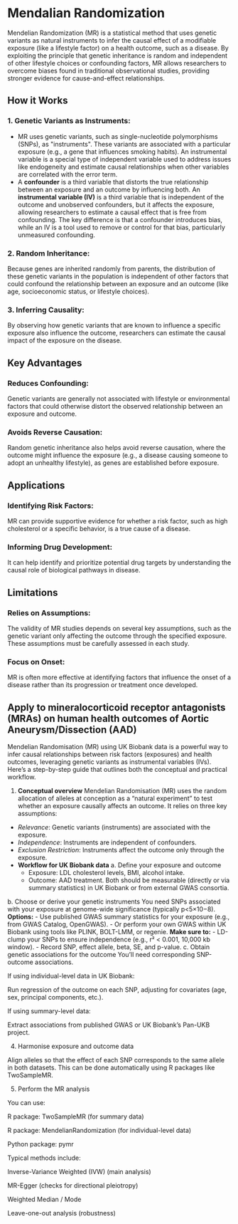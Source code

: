 # Mendalian Randomization 
Mendelian Randomization (MR) is a statistical method that uses genetic variants as natural instruments to infer the causal effect of a modifiable exposure (like a lifestyle factor) on a health outcome, 
such as a disease. By exploiting the principle that genetic inheritance is random and independent of other lifestyle choices or confounding factors, 
MR allows researchers to overcome biases found in traditional observational studies, providing stronger evidence for cause-and-effect relationships. 
## How it Works
 ### 1. Genetic Variants as Instruments:
 - MR uses genetic variants, such as single-nucleotide polymorphisms (SNPs), as "instruments". These variants are associated with a particular exposure (e.g., a gene that influences smoking habits). An instrumental variable is a special type of independent variable used to address issues like endogeneity and estimate causal relationships when other variables are correlated with the error term.
 - A **confounder** is a third variable that distorts the true relationship between an exposure and an outcome by influencing both. An **instrumental variable (IV)** is a third variable that is independent of the outcome and unobserved confounders, but it affects the exposure, allowing researchers to estimate a causal effect that is free from confounding. The key difference is that a confounder introduces bias, while an IV is a tool used to remove or control for that bias, particularly unmeasured confounding.  
 ### 2. Random Inheritance:
 Because genes are inherited randomly from parents, the distribution of these genetic variants in the population is independent of other factors that could confound the relationship between an exposure and an outcome (like age, socioeconomic status, or lifestyle choices). 
 ### 3. Inferring Causality:
 By observing how genetic variants that are known to influence a specific exposure also influence the outcome, researchers can estimate the causal impact of the exposure on the disease. 
## Key Advantages
 ### Reduces Confounding:
 Genetic variants are generally not associated with lifestyle or environmental factors that could otherwise distort the observed relationship between an exposure and outcome. 
 ### Avoids Reverse Causation:
 Random genetic inheritance also helps avoid reverse causation, where the outcome might influence the exposure (e.g., a disease causing someone to adopt an unhealthy lifestyle), as genes are established before exposure. 
## Applications
  ### Identifying Risk Factors:
  MR can provide supportive evidence for whether a risk factor, such as high cholesterol or a specific behavior, is a true cause of a disease. 
  ### Informing Drug Development:
  It can help identify and prioritize potential drug targets by understanding the causal role of biological pathways in disease. 
## Limitations
 ### Relies on Assumptions:
 The validity of MR studies depends on several key assumptions, such as the genetic variant only affecting the outcome through the specified exposure. These assumptions must be carefully assessed in each study. 
 ### Focus on Onset:
 MR is often more effective at identifying factors that influence the onset of a disease rather than its progression or treatment once developed. 
## Apply to mineralocorticoid receptor antagonists (MRAs) on human health outcomes of Aortic Aneurysm/Dissection (AAD)
Mendelian Randomisation (MR) using UK Biobank data is a powerful way to infer causal relationships between risk factors (exposures) and health outcomes, leveraging genetic variants as instrumental variables (IVs). Here’s a step-by-step guide that outlines both the conceptual and practical workflow.
1. **Conceptual overview**
Mendelian Randomisation (MR) uses the random allocation of alleles at conception as a “natural experiment” to test whether an exposure causally affects an outcome.
It relies on three key assumptions:

  - *Relevance*: Genetic variants (instruments) are associated with the exposure.
  - *Independence*: Instruments are independent of confounders.
  - *Exclusion Restriction*: Instruments affect the outcome only through the exposure.
- **Workflow for UK Biobank data**
 a. Define your exposure and outcome
    - Exposure: LDL cholesterol levels, BMI, alcohol intake.
    - Outcome: AAD treatment.
    Both should be measurable (directly or via summary statistics) in UK Biobank or from external GWAS consortia.

 b. Choose or derive your genetic instruments
    You need SNPs associated with your exposure at genome-wide significance (typically p<5×10−8).
    **Options:**
     - Use published GWAS summary statistics for your exposure (e.g., from GWAS Catalog, OpenGWAS).
     - Or perform your own GWAS within UK Biobank using tools like PLINK, BOLT-LMM, or regenie.
    **Make sure to:**
     - LD-clump your SNPs to ensure independence (e.g., r² < 0.001, 10,000 kb window).
     - Record SNP, effect allele, beta, SE, and p-value.
  c. Obtain genetic associations for the outcome
     You’ll need corresponding SNP-outcome associations.

If using individual-level data in UK Biobank:

Run regression of the outcome on each SNP, adjusting for covariates (age, sex, principal components, etc.).

If using summary-level data:

Extract associations from published GWAS or UK Biobank’s Pan-UKB project.

4. Harmonise exposure and outcome data

Align alleles so that the effect of each SNP corresponds to the same allele in both datasets.
This can be done automatically using R packages like TwoSampleMR.

5. Perform the MR analysis

You can use:

R package: TwoSampleMR (for summary data)

R package: MendelianRandomization (for individual-level data)

Python package: pymr

Typical methods include:

Inverse-Variance Weighted (IVW) (main analysis)

MR-Egger (checks for directional pleiotropy)

Weighted Median / Mode

Leave-one-out analysis (robustness)
